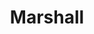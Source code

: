 ---
template: IdentityDetailPage
title: Marshall
description: NFT artist 
image: /marshall-chow.jpg
website: 
donationAddress: 
---